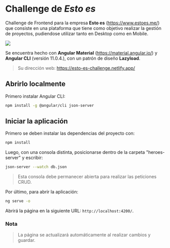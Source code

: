 # Challenge de _Esto es_

Challenge de Frontend para la empresa **Esto es** (https://www.estoes.me/) que consiste en una plataforma que tiene como objetivo realizar la gestión de proyectos, pudiendose utilizar tanto en Desktop como en Mobile.

![](https://drive.google.com/file/d/15h-y-Oj22dwwvBVoKK8nr_a11juGQFKq/view)

Se encuentra hecho con **Angular Material** (https://material.angular.io/) y **Angular CLI** (versión 11.0.4.), con un patrón de diseño **Lazyload**.

> Su dirección web: https://esto-es-challenge.netlify.app/

## Abrirlo localmente

Primero instalar Angular CLI:

```bash
npm install -g @angular/cli json-server
```

## Iniciar la aplicación

Primero se deben instalar las dependencias del proyecto con:

```bash
npm install
```

Luego, con una consola distinta, posicionarse dentro de la carpeta "heroes-server" y escribir:

```bash
json-server --watch db.json
```

> Esta consola debe permanecer abierta para realizar las peticiones CRUD.

Por último, para abrir la aplicación:

```bash
ng serve -o
```

Abrirá la página en la siguiente URL: `http://localhost:4200/`.

### Nota

> La página se actualizará automáticamente al realizar cambios y guardar.
